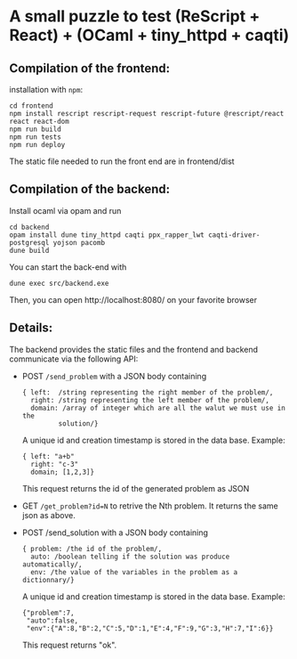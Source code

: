 # A small puzzle to test (ReScript + React) + (OCaml + tiny_httpd + caqti)

## Compilation of the frontend:

installation with `npm`:
```
cd frontend
npm install rescript rescript-request rescript-future @rescript/react react react-dom
npm run build
npm run tests
npm run deploy
```

The static file needed to run the front end are in frontend/dist

## Compilation of the backend:

Install ocaml via opam and run
```
cd backend
opam install dune tiny_httpd caqti ppx_rapper_lwt caqti-driver-postgresql yojson pacomb
dune build
```

You can start the back-end with
```
dune exec src/backend.exe
```

Then, you can open http://localhost:8080/ on your favorite browser

## Details:

The backend provides the static files and the frontend and backend communicate
via the following API:

- POST `/send_problem` with a JSON body containing
  ```
  { left:  /string representing the right member of the problem/,
    right: /string representing the left member of the problem/,
    domain: /array of integer which are all the walut we must use in the
           solution/}
  ```
  A unique id and creation timestamp is stored in the data base.
  Example:
  ```
  { left: "a+b"
    right: "c-3"
    domain; [1,2,3]}
  ```
  This request returns the id of the generated problem as JSON

- GET `/get_problem?id=N`
  to retrive the Nth problem. It returns the same json as above.

- POST /send_solution with a JSON body containing
  ```
  { problem: /the id of the problem/,
    auto: /boolean telling if the solution was produce automatically/,
	env: /the value of the variables in the problem as a dictionnary/}
  ```
  A unique id and creation timestamp is stored in the data base.
  Example:
  ```
  {"problem":7,
   "auto":false,
   "env":{"A":8,"B":2,"C":5,"D":1,"E":4,"F":9,"G":3,"H":7,"I":6}}
  ```
  This request returns "ok".
